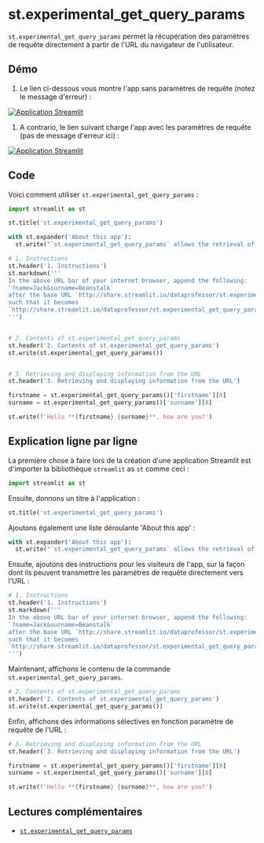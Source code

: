 # st.experimental_get_query_params

`st.experimental_get_query_params` permet la récupération des paramètres de requête directement à partir de l'URL du navigateur de l'utilisateur.

## Démo

1. Le lien ci-dessous vous montre l'app sans paramètres de requête (notez le message d'erreur) :

[![Application Streamlit](https://static.streamlit.io/badges/streamlit_badge_black_white.svg)](https://share.streamlit.io/dataprofessor/st.experimental_get_query_params/)

1. A contrario, le lien suivant charge l'app avec les paramètres de requête (pas de message d'erreur ici) :

[![Application Streamlit](https://static.streamlit.io/badges/streamlit_badge_black_white.svg)](http://share.streamlit.io/dataprofessor/st.experimental_get_query_params/?firstname=Jack&surname=Beanstalk)

## Code
Voici comment utiliser `st.experimental_get_query_params` :

```python
import streamlit as st

st.title('st.experimental_get_query_params')

with st.expander('About this app'):
  st.write("`st.experimental_get_query_params` allows the retrieval of query parameters directly from the URL of the user's browser.")

# 1. Instructions
st.header('1. Instructions')
st.markdown('''
In the above URL bar of your internet browser, append the following:
`?name=Jack&surname=Beanstalk`
after the base URL `http://share.streamlit.io/dataprofessor/st.experimental_get_query_params/`
such that it becomes 
`http://share.streamlit.io/dataprofessor/st.experimental_get_query_params/?firstname=Jack&surname=Beanstalk`
''')


# 2. Contents of st.experimental_get_query_params
st.header('2. Contents of st.experimental_get_query_params')
st.write(st.experimental_get_query_params())


# 3. Retrieving and displaying information from the URL
st.header('3. Retrieving and displaying information from the URL')

firstname = st.experimental_get_query_params()['firstname'][0]
surname = st.experimental_get_query_params()['surname'][0]

st.write(f'Hello **{firstname} {surname}**, how are you?')
```

## Explication ligne par ligne
La première chose à faire lors de la création d'une application Streamlit est d'importer la bibliothèque `streamlit` as `st` comme ceci :

```python
import streamlit as st
```

Ensuite, donnons un titre à l'application :
```python
st.title('st.experimental_get_query_params')
```

Ajoutons également une liste déroulante 'About this app' :
```python
with st.expander('About this app'):
  st.write("`st.experimental_get_query_params` allows the retrieval of query parameters directly from the URL of the user's browser.")
```


Ensuite, ajoutons des instructions pour les visiteurs de l'app, sur la façon dont ils peuvent transmettre les paramètres de requête directement vers l'URL :

```python
# 1. Instructions
st.header('1. Instructions')
st.markdown('''
In the above URL bar of your internet browser, append the following:
`?name=Jack&surname=Beanstalk`
after the base URL `http://share.streamlit.io/dataprofessor/st.experimental_get_query_params/`
such that it becomes 
`http://share.streamlit.io/dataprofessor/st.experimental_get_query_params/?firstname=Jack&surname=Beanstalk`
''')
```

Maintenant, affichons le contenu de la commande `st.experimental_get_query_params`.

```python
# 2. Contents of st.experimental_get_query_params
st.header('2. Contents of st.experimental_get_query_params')
st.write(st.experimental_get_query_params())
```

Enfin, affichons des informations sélectives en fonction paramètre de requête de l'URL :

```python
# 3. Retrieving and displaying information from the URL
st.header('3. Retrieving and displaying information from the URL')

firstname = st.experimental_get_query_params()['firstname'][0]
surname = st.experimental_get_query_params()['surname'][0]

st.write(f'Hello **{firstname} {surname}**, how are you?')
```

## Lectures complémentaires
- [`st.experimental_get_query_params`](https://docs.streamlit.io/library/api-reference/utilities/st.experimental_get_query_params)